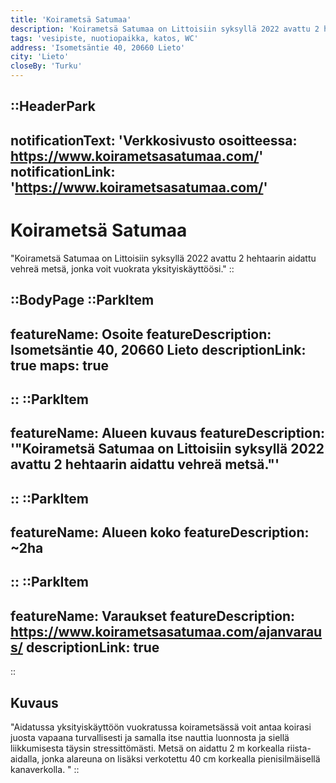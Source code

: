 ```yaml
---
title: 'Koirametsä Satumaa'
description: 'Koirametsä Satumaa on Littoisiin syksyllä 2022 avattu 2 hehtaarin aidattu vehreä metsä, jonka voit vuokrata yksityiskäyttöösi.'
tags: 'vesipiste, nuotiopaikka, katos, WC'
address: 'Isometsäntie 40, 20660 Lieto'
city: 'Lieto'
closeBy: 'Turku'
---
```


::HeaderPark
---
notificationText: 'Verkkosivusto osoitteessa: https://www.koirametsasatumaa.com/'
notificationLink: 'https://www.koirametsasatumaa.com/'
---
# Koirametsä Satumaa
"Koirametsä Satumaa on Littoisiin syksyllä 2022 avattu 2 hehtaarin aidattu vehreä metsä, jonka voit vuokrata yksityiskäyttöösi."
::

::BodyPage
::ParkItem
---
featureName: Osoite
featureDescription: Isometsäntie 40, 20660 Lieto
descriptionLink: true
maps: true
---
::
::ParkItem
---
featureName: Alueen kuvaus
featureDescription: '"Koirametsä Satumaa on Littoisiin syksyllä 2022 avattu 2 hehtaarin aidattu vehreä metsä."'
---
::
::ParkItem
---
featureName: Alueen koko
featureDescription: ~2ha
---
::
::ParkItem
---
featureName: Varaukset
featureDescription: https://www.koirametsasatumaa.com/ajanvaraus/
descriptionLink: true
---
::
## Kuvaus
"Aidatussa yksityiskäyttöön vuokratussa koirametsässä voit antaa koirasi juosta vapaana turvallisesti ja samalla itse nauttia luonnosta ja siellä liikkumisesta täysin stressittömästi. 
Metsä on aidattu 2 m korkealla riista-aidalla, jonka alareuna on lisäksi verkotettu 40 cm korkealla pienisilmäisellä kanaverkolla. "
::